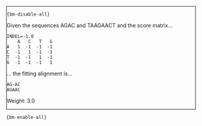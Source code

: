 <div style="border:1px solid black;">

`{bm-disable-all}`

Given the sequences AGAC and TAAGAACT and the score matrix...

```
INDEL=-1.0
    A   C   T   G
A   1  -1  -1  -1
C  -1   1  -1  -1
T  -1  -1   1  -1
G  -1  -1  -1   1

````

... the fitting alignment is...

````
AG-AC
AGAAC
````

Weight: 3.0
</div>

`{bm-enable-all}`

